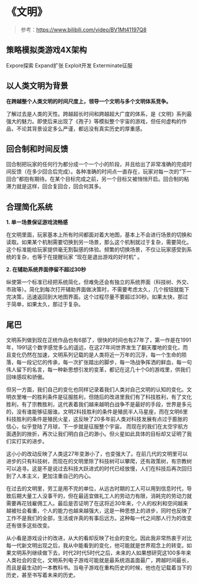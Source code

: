 # 《文明》

> 参考：https://www.bilibili.com/video/BV1Mt41197Q8

## 策略模拟类游戏4X架构 

Expore探索	Expand扩张	Exploit开发	Exterminate征服

## 以人类文明为背景

**在跨越整个人类文明的时间尺度上，领导一个文明与多个文明体系竞争。**

了解过去是人类的天性。跨越超长时间和跨越超大广度的体系，是《文明》系列最强大的魅力。即使后来出现了《孢子》等模拟整个宇宙的游戏，但任何虚构的作品，不论其背景设定多么严谨，都远没有真实历史的厚重感。

## 回合制和时间反馈

回合制把玩家的任何行为都分成一个一个小的阶段，并且给出了非常准确的完成时间反馈（在多少回合后完成）。各种准确的时间点一直存在，玩家对每一次的“下一回合”都抱有期待。在某个目标完成之前，另一个目标又被悄悄开启。回合制的粘滞力就是这样，回合复回合，回合何其多。

## 合理简化系统

**1. 单一场景保证游戏流畅感**

在文明里面，玩家基本上所有时间都面对着大地图，基本上不会进行场景的切换和读取。如果某个机制需要切换到另一场景，那么这个机制就过于复杂，需要简化。这个标准能给玩家提供毫无割裂感的体验。频繁的切换场景，不仅让玩家感受到系统的复杂，也等于在提醒玩家 “现在是退出游戏的好时机” 。

**2. 在辅助系统界面停留不超过30秒**

纵使第一个标准已经把系统简化，但难免还会有独立的系统界面（科技树、外交、市政等）。简化到每次打开辅助界面做决策时，不需要考虑太久，几个按钮就能下完决策，迅速返回到大地图界面。这个过程尽量不要超过30秒。如果太快，那过于简单，如果太久，那过于复杂。

## 尾巴

文明系列做到现在正统作品也有6部了，很快的时间也有27年了，第一作是在1991年，1991这个数字感觉多么的遥远，在这27年间世界发生了翻天覆地的变化，而且变化仍然在加速，文明系列记载的是人类将近一万年的沉浮，每一个生命的陨落，每一段记忆的传承，每一次扩张踏出的脚步，每一场战争挥洒的鲜血，每一句伟人留下的名言，每一种新思想引发的变革，都记在这几十个G的游戏里，供我们回味感叹和骄傲。

但另一方面，我们自己的变化也同样记录着我们人类对自己文明的认知的变化。文明衣里唯一的胜利条件是征服胜利，但随后的改进里我们有了科技胜利，有了文化胜利，有了宗教胜利，这代表着我们越来越明白战争不是最好的手段，世界是多元的，没有谁能够征服谁。文明2科技胜利的条件是殖民半人马星座，而在文明6里科技胜利的条件是殖民火星，这反映了20多年前人类对科技发展有点过于膨胀的信心，似乎登陆了月球，下一步就是征服整个宇宙。 而现在的我们在太空宇航方面遇到的挫折，再次让我们明白自己的渺小。但火星如此具体的目标却又证明了我们实打实的进步。

这小小的改动反映了人类这27年变渺小了，也变强大了。在前几代的文明里可以进步的只有科技树，而现在的文明里除了科技树可以攀爬，还有政策树，有宗教树可以追寻。这是不是说过去科技大跃进式的时代已经放慢，人们在科技后再次回归到了人本主义，更加注重自己的内心。

在过去的文明里，劳工是用不完的单位，从远古时期的工人可以用到信息时代，导致后期大量工人没事干的，但在最适宜做礼工人的劳动力有限，消耗完的劳动力就需要再花钱雇佣工人。最后是否证明了在这将近30年来，个人的权利和空间越来越被社会看重，个人的能力也越来越强大，这是一种思想上的进步，同时也反映了工作不是我们的全部，生活或许真的有事后远方。这种每一代之间那人行为的改变还有很多这些改变。

从小看是游戏设计的改进，从大的看却反映了社会的变化。因此我非常热衷于对比每一代新文明出现之后，我从中能看到的变化，他可能就是世界观念上的转变。如果文明系列继续做下去，时代2时代5时代之后，未来的人如果想研究这100多年来人类社会的变化，文明系列电子游戏可能就是最系统涵盖面最广，跨越时间最长，而且是最生动的一本教科书。当电子游戏在重构历史的时候，他也在记载着当下的历史，甚至书写着未来的历史。

